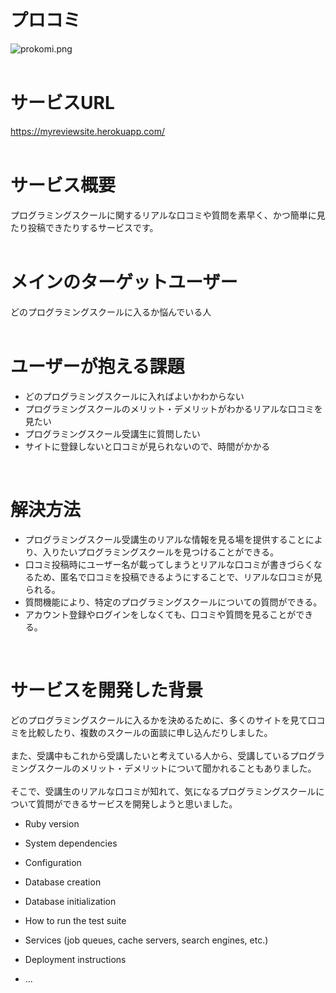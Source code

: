 # プロコミ
![prokomi.png](./images/prokomi.png)
<br />
<br />

# サービスURL
<https://myreviewsite.herokuapp.com/><br />
<br />

# サービス概要
プログラミングスクールに関するリアルな口コミや質問を素早く、かつ簡単に見たり投稿できたりするサービスです。<br />
<br />

# メインのターゲットユーザー
どのプログラミングスクールに入るか悩んでいる人<br />
<br />

# ユーザーが抱える課題
* どのプログラミングスクールに入ればよいかわからない
* プログラミングスクールのメリット・デメリットがわかるリアルな口コミを見たい
* プログラミングスクール受講生に質問したい
* サイトに登録しないと口コミが見られないので、時間がかかる<br />
<br />

# 解決方法
* プログラミングスクール受講生のリアルな情報を見る場を提供することにより、入りたいプログラミングスクールを見つけることができる。
* 口コミ投稿時にユーザー名が載ってしまうとリアルな口コミが書きづらくなるため、匿名で口コミを投稿できるようにすることで、リアルな口コミが見られる。
* 質問機能により、特定のプログラミングスクールについての質問ができる。
* アカウント登録やログインをしなくても、口コミや質問を見ることができる。<br />
<br />


# サービスを開発した背景
どのプログラミングスクールに入るかを決めるために、多くのサイトを見て口コミを比較したり、複数のスクールの面談に申し込んだりしました。<br />
<br />
また、受講中もこれから受講したいと考えている人から、受講しているプログラミングスクールのメリット・デメリットについて聞かれることもありました。<br />
<br />
そこで、受講生のリアルな口コミが知れて、気になるプログラミングスクールについて質問ができるサービスを開発しようと思いました。

* Ruby version

* System dependencies

* Configuration

* Database creation

* Database initialization

* How to run the test suite

* Services (job queues, cache servers, search engines, etc.)

* Deployment instructions

* ...
